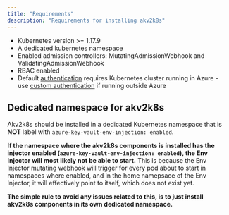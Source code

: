 ```yaml
---
title: "Requirements"
description: "Requirements for installing akv2k8s"
---
```


* Kubernetes version >= 1.17.9
* A dedicated kubernetes namespace
* Enabled admission controllers: MutatingAdmissionWebhook and ValidatingAdmissionWebhook
* RBAC enabled
* Default [authentication](../security/authentication) requires Kubernetes cluster running in Azure - use [custom authentication](../security/authentication) if running outside Azure

## Dedicated namespace for akv2k8s

Akv2k8s should be installed in a dedicated Kubernetes namespace that is **NOT** label with `azure-key-vault-env-injection: enabled`.

**If the namespace where the akv2k8s components is installed has the injector enabled (`azure-key-vault-env-injection: enabled`), the Env Injector will most likely not be able to start.** This is because the Env Injector mutating webhook will trigger for every pod about to start in namespaces where enabled, and in the home namepsace of the Env Injector, it will effectively point to itself, which does not exist yet.

**The simple rule to avoid any issues related to this, is to just install akv2k8s components in its own dedicated namespace.**